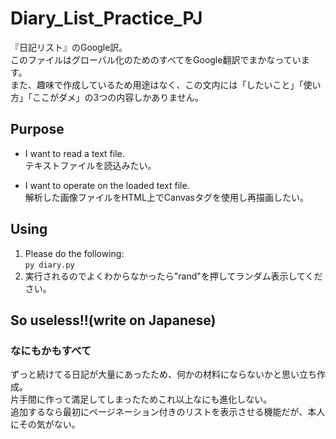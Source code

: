 # Diary_List_Practice_PJ
『日記リスト』のGoogle訳。  
このファイルはグローバル化のためのすべてをGoogle翻訳でまかなっています。  
また、趣味で作成しているため用途はなく、この文内には「したいこと」「使い方」「ここがダメ」の3つの内容しかありません。

## Purpose
- I want to read a text file.  
テキストファイルを読込みたい。  
  
- I want to operate on the loaded text file.  
解析した画像ファイルをHTML上でCanvasタグを使用し再描画したい。

## Using
1. Please do the following:  
```py diary.py```  
1. 実行されるのでよくわからなかったら"rand"を押してランダム表示してください。

## So useless!!(write on Japanese)
### なにもかもすべて
ずっと続けてる日記が大量にあったため、何かの材料にならないかと思い立ち作成。  
片手間に作って満足してしまったためこれ以上なにも進化しない。  
追加するなら最初にページネーション付きのリストを表示させる機能だが、本人にその気がない。
